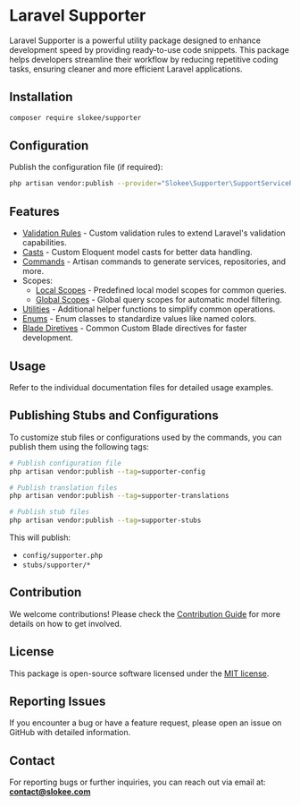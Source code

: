 # Laravel Supporter

Laravel Supporter is a powerful utility package designed to enhance development speed by providing ready-to-use code snippets. This package helps developers streamline their workflow by reducing repetitive coding tasks, ensuring cleaner and more efficient Laravel applications.

## Installation

```sh
composer require slokee/supporter
```

## Configuration

Publish the configuration file (if required):

```sh
php artisan vendor:publish --provider="Slokee\Supporter\SupportServiceProvider"
```

## Features

- [Validation Rules](docs/validation.md) - Custom validation rules to extend Laravel's validation capabilities.
- [Casts](docs/casts.md) - Custom Eloquent model casts for better data handling.
- [Commands](docs/commands.md) - Artisan commands to generate services, repositories, and more.
- Scopes:
  - [Local Scopes](docs/local-scopes.md) - Predefined local model scopes for common queries.
  - [Global Scopes](docs/global-scopes.md) - Global query scopes for automatic model filtering.
- [Utilities](docs/utilities.md) - Additional helper functions to simplify common operations.
- [Enums](docs/enums.md) - Enum classes to standardize values like named colors.
- [Blade Diretives](docs/blade-directives.md) - Common Custom Blade directives for faster development. 

## Usage

Refer to the individual documentation files for detailed usage examples.


## Publishing Stubs and Configurations

To customize stub files or configurations used by the commands, you can publish them using the following tags:

```sh
# Publish configuration file
php artisan vendor:publish --tag=supporter-config

# Publish translation files
php artisan vendor:publish --tag=supporter-translations

# Publish stub files
php artisan vendor:publish --tag=supporter-stubs
```

This will publish:

- `config/supporter.php`
- `stubs/supporter/*`

## Contribution

We welcome contributions! Please check the [Contribution Guide](docs/contribution.md) for more details on how to get involved.

## License

This package is open-source software licensed under the [MIT license](LICENSE).

## Reporting Issues

If you encounter a bug or have a feature request, please open an issue on GitHub with detailed information.

## Contact

For reporting bugs or further inquiries, you can reach out via email at: **[contact@slokee.com](mailto:contact@slokee.com)**
